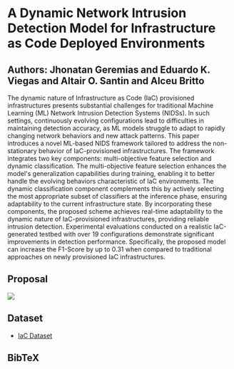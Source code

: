 # A Dynamic Network Intrusion Detection Model for Infrastructure as Code Deployed Environments

## Authors: Jhonatan Geremias and Eduardo K. Viegas and Altair O. Santin and Alceu Britto
The dynamic nature of Infrastructure as Code (IaC) provisioned infrastructures presents substantial challenges for traditional Machine Learning (ML) Network Intrusion Detection Systems (NIDSs). In such settings, continuously evolving configurations lead to difficulties in maintaining detection accuracy, as ML models struggle to adapt to rapidly changing network behaviors and new attack patterns. This paper introduces a novel ML-based NIDS framework tailored to address the non-stationary behavior of IaC-provisioned infrastructures. The framework integrates two key components: multi-objective feature selection and dynamic classification. The multi-objective feature selection enhances the model's generalization capabilities during training, enabling it to better handle the evolving behaviors characteristic of IaC environments. The dynamic classification component complements this by actively selecting the most appropriate subset of classifiers at the inference phase, ensuring adaptability to the current infrastructure state. By incorporating these components, the proposed scheme achieves real-time adaptability to the dynamic nature of IaC-provisioned infrastructures, providing reliable intrusion detection. Experimental evaluations conducted on a realistic IaC-generated testbed with over 19 configurations demonstrate significant improvements in detection performance. Specifically, the proposed model can increase the F1-Score by up to 0.31 when compared to traditional approaches on newly provisioned IaC infrastructures.

## Proposal

<img src="Proposta/proposal.png" />


## Dataset
<ul>
  <li><a href="#"> IaC Dataset</a></li>
</ul>

## BibTeX

 
